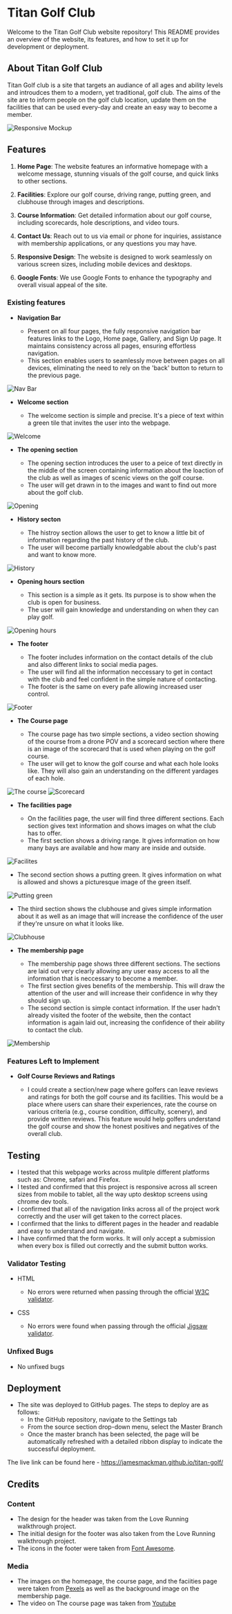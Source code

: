 # Titan Golf Club

Welcome to the Titan Golf Club website repository! This README provides an overview of the website, its features, and how to set it up for development or deployment.

## About Titan Golf Club

Titan Golf club is a site that targets an audiance of all ages and ability levels and introudces them to a modern, yet traditional, golf club. The aims of the site are to inform people on the golf club location, update them on the facilities that can be used every-day and create an easy way to become a member.

![Responsive Mockup](media/titan_golf_mockup.png)

## Features

1. **Home Page**: The website features an informative homepage with a welcome message, stunning visuals of the golf course, and quick links to other sections.

2. **Facilities**: Explore our golf course, driving range, putting green, and clubhouse through images and descriptions.

3. **Course Information**: Get detailed information about our golf course, including scorecards, hole descriptions, and video tours.

4. **Contact Us**: Reach out to us via email or phone for inquiries, assistance with membership applications, or any questions you may have.

5. **Responsive Design**: The website is designed to work seamlessly on various screen sizes, including mobile devices and desktops.

6. **Google Fonts**: We use Google Fonts to enhance the typography and overall visual appeal of the site.

### Existing features

- **Navigation Bar**

  - Present on all four pages, the fully responsive navigation bar features links to the Logo, Home page, Gallery, and Sign Up page. It maintains consistency across all pages, ensuring effortless navigation.
  - This section enables users to seamlessly move between pages on all devices, eliminating the need to rely on the 'back' button to return to the previous page.

![Nav Bar](media/titan_golf_nav.png)

- **Welcome section**

  - The welcome section is simple and precise. It's a piece of text within a green tile that invites the user into the webpage.

![Welcome](media/titan_golf_welcome.png)

- **The opening section**

  - The opening section introduces the user to a peice of text directly in the middle of the screen containing information about the loaction of the club as well as images of scenic views on the golf course.
  - The user will get drawn in to the images and want to find out more about the golf club.

![Opening](media/titan_golf_opening.png)

- **History secton**

  - The histroy section allows the user to get to know a little bit of information regarding the past history of the club.
  - The user will become partially knowledgable about the club's past and want to know more.

![History](media/titan_golf_history.png)

- **Opening hours section**

  - This section is a simple as it gets. Its purpose is to show when the club is open for business.
  - The user will gain knowledge and understanding on when they can play golf.

![Opening hours](media/titan_golf_opening-hours.png)

- **The footer**

  - The footer includes information on the contact details of the club and also different links to social media pages.
  - The user will find all the information neccessary to get in contact with the club and feel confident in the simple nature of contacting.
  - The footer is the same on every pafe allowing increased user control.

![Footer](media/titan_golf_footer.png)

- **The Course page**

  - The course page has two simple sections, a video section showing of the course from a drone POV and a scorecard section where there is an image of the scorecard that is used when playing on the golf course.
  - The user will get to know the golf course and what each hole looks like. They will also gain an understanding on the different yardages of each hole.

![The course](media/titan_golf_the-course.png)
![Scorecard](media/titan_golf_scorecard.png)

- **The facilities page**

  - On the facilities page, the user will find three different sections. Each section gives text information and shows images on what the club has to offer.
  - The first section shows a driving range. It gives information on how many bays are available and how many are inside and outside.

![Facilites](media/titan_golf_facilities.png)

- The second section shows a putting green. It gives information on what is allowed and shows a picturesque image of the green itself.

![Putting green](media/titan_golf_putting-green.png)

- The third section shows the clubhouse and gives simple information about it as well as an image that will increase the confidence of the user if they're unsure on what it looks like.

![Clubhouse](media/titan_golf_clubhouse.png)

- **The membership page**

  - The membership page shows three different sections. The sections are laid out very clearly allowing any user easy access to all the information that is neccessary to become a member.
  - The first section gives benefits of the membership. This will draw the attention of the user and will increase their confidence in why they should sign up.
  - The second section is simple contact information. If the user hadn't already visited the footer of the website, then the contact information is again laid out, increasing the confidence of their ability to contact the club.

![Membership](media/titan_golf_membership.png)

### Features Left to Implement

- **Golf Course Reviews and Ratings**

  - I could create a section/new page where golfers can leave reviews and ratings for both the golf course and its facilities. This would be a place where users can share their experiences, rate the course on various criteria (e.g., course condition, difficulty, scenery), and provide written reviews. This feature would help golfers understand the golf course and show the honest positives and negatives of the overall club.

## Testing

- I tested that this webpage works across mulitple different platforms such as: Chrome, safari and Firefox. 
- I tested and confirmed that this project is responsive across all screen sizes from mobile to tablet, all the way upto desktop screens using chrome dev tools. 
- I confirmed that all of the navigation links across all of the project work correctly and the user will get taken to the correct places. 
- I confirmed that the links to different pages in the header and readable and easy to understand and navigate.
- I have confirmed that the form works. It will only accept a submission when every box is filled out correctly and the submit button works. 

### Validator Testing

- HTML

  - No errors were returned when passing through the official [W3C validator](https://validator.w3.org/nu/?doc=https%3A%2F%2Fjamesmackman.github.io%2Ftitan-golf%2F).

- CSS
  - No errors were found when passing through the official [Jigsaw validator](https://jigsaw.w3.org/css-validator/validator?uri=https%3A%2F%2Fjamesmackman.github.io%2Ftitan-golf%2F&profile=css3svg&usermedium=all&warning=1&vextwarning=&lang=en#css).

### Unfixed Bugs

- No unfixed bugs

## Deployment

- The site was deployed to GitHub pages. The steps to deploy are as follows:
  - In the GitHub repository, navigate to the Settings tab
  - From the source section drop-down menu, select the Master Branch
  - Once the master branch has been selected, the page will be automatically refreshed with a detailed ribbon display to indicate the successful deployment.

The live link can be found here - <https://jamesmackman.github.io/titan-golf/>

## Credits

### Content

- The design for the header was taken from the Love Running walkthrough project.
- The initial design for the footer was also taken from the Love Running walkthrough project.
- The icons in the footer were taken from [Font Awesome](https://fontawesome.com/).

### Media

- The images on the homepage, the course page, and the faciities page were taken from [Pexels](https://www.pexels.com/) as well as the background image on the membership page.
- The video on The course page was taken from [Youtube](https://www.youtube.com/watch?v=ezRs3jod0hU&t=9s)

